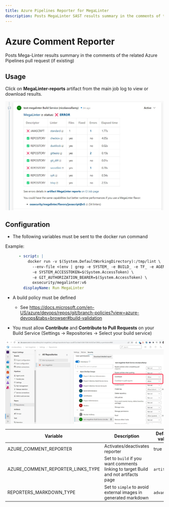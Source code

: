 ```yaml
---
title: Azure Pipelines Reporter for MegaLinter
description: Posts MegaLinter SAST results summary in the comments of the related Azure Pipelines pull request (if existing)
---
```

<!-- markdownlint-disable MD013 MD033 MD041 -->
# Azure Comment Reporter

Posts Mega-Linter results summary in the comments of the related Azure Pipelines pull request (if existing)

## Usage

Click on **MegaLinter-reports** artifact from the main job log to view or download results.

![Screenshot](../assets/images/AzureCommentReporter.jpg)

## Configuration

- The following variables must be sent to the docker run command

Example:

```yaml
      - script: |
          docker run -v $(System.DefaultWorkingDirectory):/tmp/lint \
            --env-file <(env | grep -e SYSTEM_ -e BUILD_ -e TF_ -e AGENT_) \
            -e SYSTEM_ACCESSTOKEN=$(System.AccessToken) \
            -e GIT_AUTHORIZATION_BEARER=$(System.AccessToken) \
            oxsecurity/megalinter:v6
        displayName: Run MegaLinter
```

- A build policy must be defined

  - See <https://docs.microsoft.com/en-US/azure/devops/repos/git/branch-policies?view=azure-devops&tabs=browser#build-validation>

- You must allow **Contribute** and **Contribute to Pull Requests** on your Build Service (Settings -> Repositories -> Select your build service)

![Screenshot](../assets/images/AzureReporterConfigContribute.jpg)

| Variable                          | Description                                                                        | Default value |
|-----------------------------------|------------------------------------------------------------------------------------|---------------|
| AZURE_COMMENT_REPORTER            | Activates/deactivates reporter                                                     | true          |
| AZURE_COMMENT_REPORTER_LINKS_TYPE | Set to `build` if you want comments linking to target Build and not artifacts page | `artifacts`   |
| REPORTERS_MARKDOWN_TYPE           | Set to `simple` to avoid external images in generated markdown                     | `advanced`    |